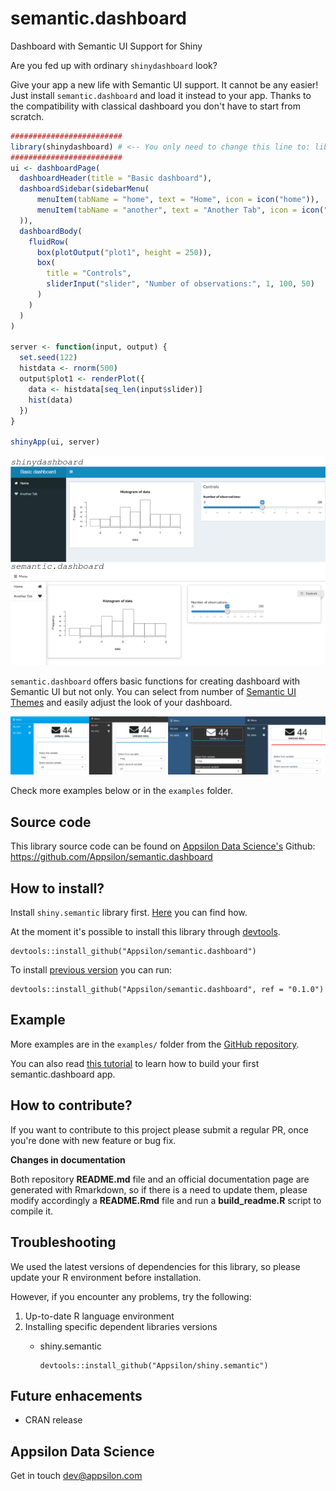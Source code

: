 
<link href="http://fonts.googleapis.com/css?family=Maven+Pro:400,700|Inconsolata" rel="stylesheet" type="text/css"> <link href='docs/style.css' rel='stylesheet' type='text/css'>

semantic.dashboard
==================

Dashboard with Semantic UI Support for Shiny

Are you fed up with ordinary `shinydashboard` look?

Give your app a new life with Semantic UI support. It cannot be any easier! Just install `semantic.dashboard` and load it instead to your app. Thanks to the compatibility with classical dashboard you don't have to start from scratch.

``` r
#########################
library(shinydashboard) # <-- You only need to change this line to: library(semantic.dashboard)
#########################
ui <- dashboardPage(
  dashboardHeader(title = "Basic dashboard"),
  dashboardSidebar(sidebarMenu(
      menuItem(tabName = "home", text = "Home", icon = icon("home")),
      menuItem(tabName = "another", text = "Another Tab", icon = icon("heart"))
  )),
  dashboardBody(
    fluidRow(
      box(plotOutput("plot1", height = 250)),
      box(
        title = "Controls",
        sliderInput("slider", "Number of observations:", 1, 100, 50)
      )
    )
  )
)

server <- function(input, output) {
  set.seed(122)
  histdata <- rnorm(500)
  output$plot1 <- renderPlot({
    data <- histdata[seq_len(input$slider)]
    hist(data)
  })
}

shinyApp(ui, server)
```

![Semantic dashboards comparison](inst/compare.png)

`semantic.dashboard` offers basic functions for creating dashboard with Semantic UI but not only. You can select from number of [Semantic UI Themes](http://semantic-ui-forest.com/themes/) and easily adjust the look of your dashboard.

![Semantic Dashboard Themes](inst/themes.png)

Check more examples below or in the `examples` folder.

<!-- #Basic tutorial article is available on [Appsilon Data Science blog](your_future_art_link). -->
<!-- Live demo link below -->
<!--<p style="text-align: center; font-size: x-large;">
<a href="">Live demo</a>
</p> -->

Source code
-----------

This library source code can be found on [Appsilon Data Science's](http://appsilon.com) Github: <br> <https://github.com/Appsilon/semantic.dashboard>

How to install?
---------------

Install `shiny.semantic` library first. [Here](https://github.com/Appsilon/shiny.semantic) you can find how.

At the moment it's possible to install this library through [devtools](https://github.com/hadley/devtools).

    devtools::install_github("Appsilon/semantic.dashboard")

To install [previous version]() you can run:

    devtools::install_github("Appsilon/semantic.dashboard", ref = "0.1.0")

Example
-------

More examples are in the `examples/` folder from the [GitHub repository](https://github.com/Appsilon/semantic.dashboard).

You can also read [this tutorial](https://appsilon.com/blog/rstats/2018/06/11/dashboard-tutorial.html) to learn how to build your first semantic.dashboard app.

How to contribute?
------------------

If you want to contribute to this project please submit a regular PR, once you're done with new feature or bug fix.<br>

**Changes in documentation**

Both repository **README.md** file and an official documentation page are generated with Rmarkdown, so if there is a need to update them, please modify accordingly a **README.Rmd** file and run a **build\_readme.R** script to compile it.

Troubleshooting
---------------

We used the latest versions of dependencies for this library, so please update your R environment before installation.

However, if you encounter any problems, try the following:

1.  Up-to-date R language environment
2.  Installing specific dependent libraries versions
    -   shiny.semantic

            devtools::install_github("Appsilon/shiny.semantic")

Future enhacements
------------------

-   CRAN release

Appsilon Data Science
---------------------

Get in touch [dev@appsilon.com](dev@appsilon.com)
